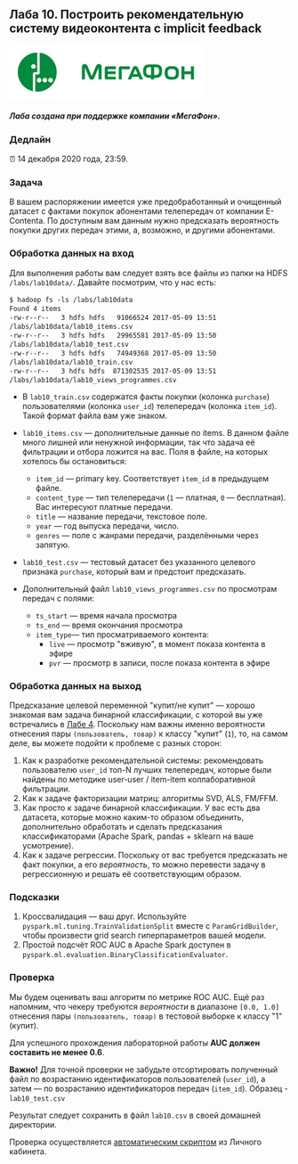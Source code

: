 ## Лаба 10. Построить рекомендательную систему видеоконтента с implicit feedback

<img width="350px" src="images/megafon_logo.jpg">

##### Лаба создана при поддержке компании «МегаФон».

### Дедлайн

⏰ 14 декабря 2020 года, 23:59.

### Задача

В вашем распоряжении имеется уже предобработанный и очищенный датасет с фактами
покупок абонентами телепередач от компании E-Contenta. По доступным вам данным нужно предсказать вероятность покупки других передач этими, а, возможно, и другими абонентами.

### Обработка данных на вход

Для выполнения работы вам следует взять все файлы из папки на HDFS `/labs/lab10data/`. Давайте посмотрим, что у нас есть:

```
$ hadoop fs -ls /labs/lab10data
Found 4 items
-rw-r--r--   3 hdfs hdfs   91066524 2017-05-09 13:51 /labs/lab10data/lab10_items.csv
-rw-r--r--   3 hdfs hdfs   29965581 2017-05-09 13:50 /labs/lab10data/lab10_test.csv
-rw-r--r--   3 hdfs hdfs   74949368 2017-05-09 13:50 /labs/lab10data/lab10_train.csv
-rw-r--r--   3 hdfs hdfs  871302535 2017-05-09 13:51 /labs/lab10data/lab10_views_programmes.csv
```

- В `lab10_train.csv` содержатся факты покупки (колонка `purchase`) пользователями (колонка `user_id`) телепередач (колонка `item_id`). Такой формат файла вам уже знаком.

- `lab10_items.csv` — дополнительные данные по items. В данном файле много лишней или ненужной информации, так что задача её фильтрации и отбора ложится на вас. Поля в файле, на которых хотелось бы остановиться:
  - `item_id` — primary key. Соответствует `item_id` в предыдущем файле.
  - `content_type` — тип телепередачи (`1` — платная, `0` — бесплатная). Вас интересуют платные передачи.
  - `title` — название передачи, текстовое поле.
  - `year` — год выпуска передачи, число.
  - `genres` — поле с жанрами передачи, разделёнными через запятую.
- `lab10_test.csv` — тестовый датасет без указанного целевого признака `purchase`, который вам и предстоит предсказать.
- Дополнительный файл `lab10_views_programmes.csv` по просмотрам передач с полями:
  - `ts_start` — время начала просмотра
  - `ts_end` — время окончания просмотра
  - `item_type`— тип просматриваемого контента:
    - `live` — просмотр "вживую", в момент показа контента в эфире
    - `pvr` — просмотр в записи, после показа контента в эфире

### Обработка данных на выход

Предсказание целевой переменной "купит/не купит" — хорошо знакомая вам задача бинарной классификации, с которой вы уже встречались в [Лабе 4](../../labs/lab04/lab04.md). Поскольку нам важны именно вероятности отнесения пары `(пользователь, товар)` к классу "купит" (`1`), то, на самом деле, вы можете подойти к проблеме с разных сторон:

1. Как к разработке рекомендательной системы: рекомендовать пользователю `user_id` топ-N лучших телепередач, которые были найдены по методике user-user / item-item коллаборативной фильтрации.
2. Как к задаче факторизации матриц: алгоритмы SVD, ALS, FM/FFM.
3. Как просто к задаче бинарной классификации. У вас есть два датасета, которые можно каким-то образом объединить, дополнительно обработать и сделать предсказания классификаторами (Apache Spark, pandas + sklearn на ваше усмотрение).
4. Как к задаче регрессии. Поскольку от вас требуется предсказать не факт покупки, а его _вероятность_, то можно перевести задачу в регрессионную и решать её соответствующим образом.

### Подсказки

1. Кроссвалидация — ваш друг. Используйте `pyspark.ml.tuning.TrainValidationSplit` вместе с `ParamGridBuilder`, чтобы произвести grid search гиперпараметров вашей модели.
2. Простой подсчёт ROC AUC в Apache Spark доступен в `pyspark.ml.evaluation.BinaryClassificationEvaluator`.

### Проверка

Мы будем оценивать ваш алгоритм по метрике ROC AUC. Ещё раз напомним, что чекеру требуются _вероятности_ в диапазоне `[0.0, 1.0]` отнесения пары `(пользователь, товар)` в тестовой выборке к классу "1" (купит).

Для успешного прохождения лабораторной работы **AUC должен составить не менее 0.6**.

**Важно!** Для точной проверки не забудьте отсортировать полученный файл по возрастанию идентификаторов пользователей (`user_id`), а затем — по возрастанию идентификаторов передач (`item_id`). Образец - `lab10_test.csv`

Результат следует сохранить в файл `lab10.csv` в своей домашней директории.

Проверка осуществляется [автоматическим скриптом](http://lk.newprolab.com/lab/laba10) из Личного кабинета.
